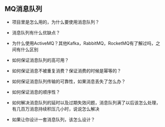 ## MQ消息队列

- 项目里是怎么用的，为什么要使用消息队列？



- 消息队列有什么优缺点？



- 为什么使用ActiveMQ？其他Kafka，RabbitMQ，RocketMQ有了解过吗，之间有什么区别



- 如何保证消息队列的高可用？



- 如何保证消息不被重复消费？保证消费的时候是幂等的？



- 如何保证消息队列传输的可靠性，如果消息丢失了怎么办？



- 如何保证消息的顺序性？



- 如何解决消息队列的延时以及过期失效问题，消息队列满了以后该怎么处理，有几百万消息持续积压几小时，说说怎么解决



- 如果让你设计一套消息队列，该怎么设计？